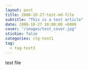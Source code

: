 ```yaml
---
layout: post
title: 2000-10-27-test-md-file
subtitle: "This is a test article"
date: 2000-10-27 10:00:00 +0800
cover: "/images/test_cover.jpg"
stickie: false
categories: ctg-test1
tag:
  - tag-test3
---
```

test file
        